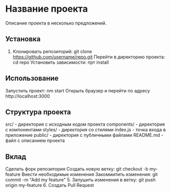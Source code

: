 # Название проекта
Описание проекта в несколько предложений.
## Установка
1. Клонировать репозиторий: git clone
https://github.com/username/repo.git
﻿﻿﻿Перейти в директорию проекта: cd repo
﻿﻿﻿Установить зависимости: прт install
## Использование
﻿﻿﻿Запустить проект: nm start
﻿﻿﻿Открыть браузер и перейти по адресу
http://localhost:3000
## Структура проекта
﻿﻿src/ - директория с исходным кодом проекта
﻿﻿components/ - директория с компонентами
﻿﻿styles/ - директория со стилями
﻿﻿index.js - точка входа в приложение
﻿﻿public/ - директория с публичными файлами
﻿﻿README.md - файл с описанием проекта
## Вклад
﻿﻿﻿Сделать форк репозитория
﻿﻿﻿Создать новую ветку: git checkout -b my-
feature
﻿﻿﻿Внести необходимые изменения
﻿﻿﻿Закоммитить изменения: git commit -m
"Add my feature"
5. Запушить изменения в ветку: git push
origin my-feature
6. Создать Pull Request

